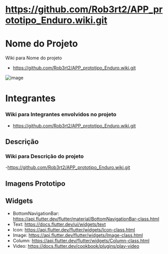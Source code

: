 # https://github.com/Rob3rt2/APP_prototipo_Enduro.wiki.git
# Nome do Projeto
Wiki para Nome do projeto
- https://github.com/Rob3rt2/APP_prototipo_Enduro.wiki.git

![image](https://github.com/Rob3rt2/APP_prototipo_Enduro/assets/127865166/6724de15-637d-4b60-bb82-c949a33d55e6)
# Integrantes
### Wiki para Integrantes envolvidos no projeto
- https://github.com/Rob3rt2/APP_prototipo_Enduro.wiki.git
  
## Descrição

### Wiki para Descrição do projeto

-https://github.com/Rob3rt2/APP_prototipo_Enduro.wiki.git
## Imagens Prototipo
  
## Widgets

- BottomNavigationBar: https://api.flutter.dev/flutter/material/BottomNavigationBar-class.html
- Text: https://docs.flutter.dev/ui/widgets/text
- Icon: https://api.flutter.dev/flutter/widgets/Icon-class.html
- Image: https://api.flutter.dev/flutter/widgets/Image-class.html
- Column: https://api.flutter.dev/flutter/widgets/Column-class.html
- Video: https://docs.flutter.dev/cookbook/plugins/play-video
